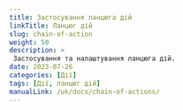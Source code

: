 ```yaml
---
title: Застосування ланцюга дій
linkTitle: Ланцюг дій
slug: chain-of-action
weight: 50
description: >
 Застосування та налаштування ланцюга дій.
date: 2023-07-26
categories: [Дії]
tags: [Дії, ланцюг дій]
manualLink: /uk/docs/chain-of-actions/
---
```

<script>
  window.location.href = "/uk/docs/chain-of-actions/";
</script>
